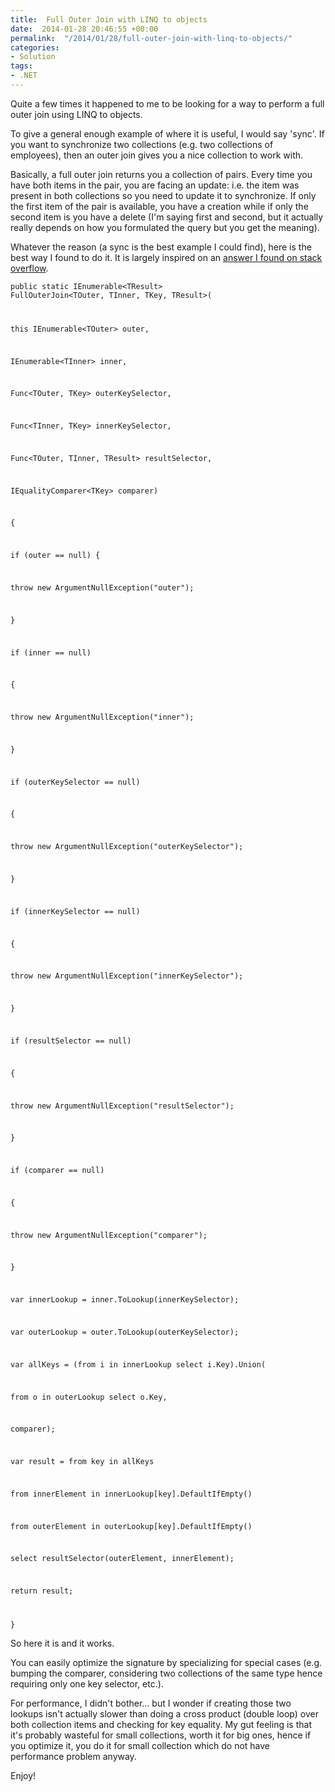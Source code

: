 ```yaml
---
title:  Full Outer Join with LINQ to objects
date:  2014-01-28 20:46:55 +00:00
permalink:  "/2014/01/28/full-outer-join-with-linq-to-objects/"
categories:
- Solution
tags:
- .NET
---
```

Quite a few times it happened to me to be looking for a way to perform a full outer join using LINQ to objects.

To give a general enough example of where it is useful, I would say 'sync'. If you want to synchronize two collections (e.g. two collections of employees), then an outer join gives you a nice collection to work with.

Basically, a full outer join returns you a collection of pairs. Every time you have both items in the pair, you are facing an update: i.e. the item was present in both collections so you need to update it to synchronize. If only the first item of the pair is available, you have a creation while if only the second item is you have a delete (I'm saying first and second, but it actually really depends on how you formulated the query but you get the meaning).

Whatever the reason (a sync is the best example I could find), here is the best way I found to do it. It is largely inspired on an <a href="http://stackoverflow.com/questions/5489987/linq-full-outer-join">answer I found on stack overflow</a>.

<code>public static IEnumerable&lt;TResult&gt; FullOuterJoin&lt;TOuter, TInner, TKey, TResult&gt;(

this IEnumerable&lt;TOuter&gt; outer,

IEnumerable&lt;TInner&gt; inner,

Func&lt;TOuter, TKey&gt; outerKeySelector,

Func&lt;TInner, TKey&gt; innerKeySelector,

Func&lt;TOuter, TInner, TResult&gt; resultSelector,

IEqualityComparer&lt;TKey&gt; comparer)

{

if (outer == null)
{

throw new ArgumentNullException("outer");

}

if (inner == null)

{

throw new ArgumentNullException("inner");

}

if (outerKeySelector == null)

{

throw new ArgumentNullException("outerKeySelector");

}

if (innerKeySelector == null)

{

throw new ArgumentNullException("innerKeySelector");

}

if (resultSelector == null)

{

throw new ArgumentNullException("resultSelector");

}

if (comparer == null)

{

throw new ArgumentNullException("comparer");

}

var innerLookup = inner.ToLookup(innerKeySelector);

var outerLookup = outer.ToLookup(outerKeySelector);

var allKeys = (from i in innerLookup select i.Key).Union(

from o in outerLookup select o.Key,

comparer);

var result = from key in allKeys

from innerElement in innerLookup[key].DefaultIfEmpty()

from outerElement in outerLookup[key].DefaultIfEmpty()

select resultSelector(outerElement, innerElement);

return result;

}</code>

So here it is and it works.

You can easily optimize the signature by specializing for special cases (e.g. bumping the comparer, considering two collections of the same type hence requiring only one key selector, etc.).

For performance, I didn't bother… but I wonder if creating those two lookups isn't actually slower than doing a cross product (double loop) over both collection items and checking for key equality. My gut feeling is that it's probably wasteful for small collections, worth it for big ones, hence if you optimize it, you do it for small collection which do not have performance problem anyway.

Enjoy!